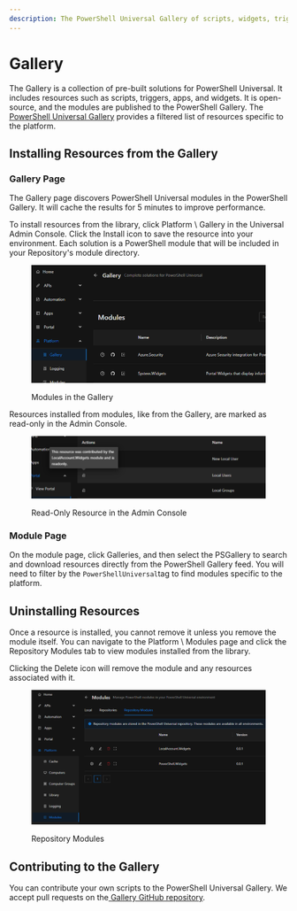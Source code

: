 ```yaml
---
description: The PowerShell Universal Gallery of scripts, widgets, triggers and more.
---
```


# Gallery

The Gallery is a collection of pre-built solutions for PowerShell Universal. It includes resources such as scripts, triggers, apps, and widgets. It is open-source, and the modules are published to the PowerShell Gallery. The [PowerShell Universal Gallery](https://powershelluniversal.com/gallery) provides a filtered list of resources specific to the platform.

## Installing Resources from the Gallery

### Gallery Page

The Gallery page discovers PowerShell Universal modules in the PowerShell Gallery. It will cache the results for 5 minutes to improve performance.&#x20;

To install resources from the library, click Platform \ Gallery in the Universal Admin Console. Click the Install icon to save the resource into your environment. Each solution is a PowerShell module that will be included in your Repository's module directory.&#x20;

<figure><img src="../.gitbook/assets/image (65).png" alt=""><figcaption><p>Modules in the Gallery</p></figcaption></figure>

Resources installed from modules, like from the Gallery, are marked as read-only in the Admin Console.&#x20;

<figure><img src="../.gitbook/assets/image (1) (1) (1) (1) (1).png" alt=""><figcaption><p>Read-Only Resource in the Admin Console</p></figcaption></figure>

### Module Page

On the module page, click Galleries, and then select the PSGallery to search and download resources directly from the PowerShell Gallery feed. You will need to filter by the `PowerShellUniversal`tag to find modules specific to the platform.

## Uninstalling Resources

Once a resource is installed, you cannot remove it unless you remove the module itself. You can navigate to the Platform \ Modules page and click the Repository Modules tab to view modules installed from the library.&#x20;

Clicking the Delete icon will remove the module and any resources associated with it.&#x20;

<figure><img src="../.gitbook/assets/image (2) (1) (1) (1).png" alt=""><figcaption><p>Repository Modules</p></figcaption></figure>

## Contributing to the Gallery

You can contribute your own scripts to the PowerShell Universal Gallery. We accept pull requests on the[ Gallery GitHub repository](https://github.com/ironmansoftware/scripts).&#x20;
